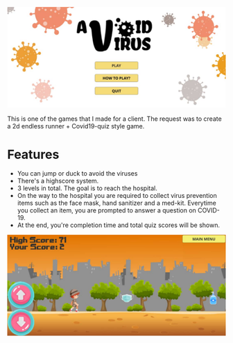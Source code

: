 ![alt text](https://github.com/kerolzeeq/Avoid-Virus/blob/main/title.jpeg?raw=true)

This is one of the games that I made for a client. The request was to create a 2d endless runner + Covid19-quiz style game.

# Features

- You can jump or duck to avoid the viruses
- There's a highscore system.
- 3 levels in total. The goal is to reach the hospital.
- On the way to the hospital you are required to collect virus prevention items such as the face mask, hand sanitizer and a med-kit. Everytime you collect an item, you are prompted to answer a question on COVID-19. 
- At the end, you're completion time and total quiz scores  will be shown.

![alt text](https://github.com/kerolzeeq/Avoid-Virus/blob/main/gameplay.jpeg?raw=true)